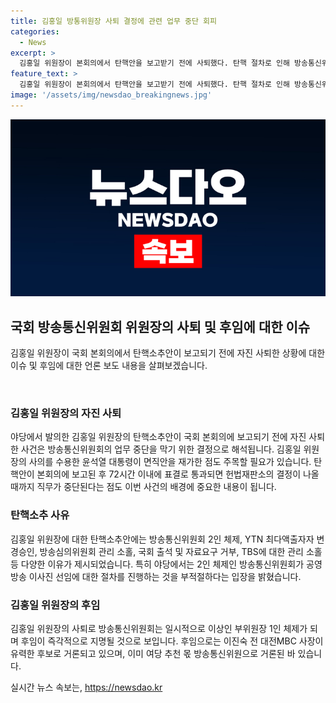 ```yaml
---
title: 김홍일 방통위원장 사퇴 결정에 관련 업무 중단 회피
categories:
  - News
excerpt: >
  김홍일 위원장이 본회의에서 탄핵안을 보고받기 전에 사퇴했다. 탄핵 절차로 인해 방송통신위의 업무가 중단되는 것을 막기 위한 결정으로 풀이된다. 이에 대통령은 사의를 수용하고 면직안을 재가했다. 이에 따라 방송통신위는 당분간 이상인 부위원장 1인 체제로 운영되며, 후임으로는 이진숙 전 대전MBC 사장이 거론되고 있다. 이에 대한 계획 논란과 관련된 내용도 논의되고 있다.
feature_text: >
  김홍일 위원장이 본회의에서 탄핵안을 보고받기 전에 사퇴했다. 탄핵 절차로 인해 방송통신위의 업무가 중단되는 것을 막기 위한 결정으로 풀이된다. 이에 대통령은 사의를 수용하고 면직안을 재가했다. 이에 따라 방송통신위는 당분간 이상인 부위원장 1인 체제로 운영되며, 후임으로는 이진숙 전 대전MBC 사장이 거론되고 있다. 이에 대한 계획 논란과 관련된 내용도 논의되고 있다.
image: '/assets/img/newsdao_breakingnews.jpg'
---
```


<p><img src="/assets/img/newsdao_breakingnews.jpg" alt="pcversion 속보" /></p>

<h2 data-ke-size="size26">국회 방송통신위원회 위원장의 사퇴 및 후임에 대한 이슈</h2>

<p data-ke-size="size16">김홍일 위원장이 국회 본회의에서 탄핵소추안이 보고되기 전에 자진 사퇴한 상황에 대한 이슈 및 후임에 대한 언론 보도 내용을 살펴보겠습니다.</p>

<p data-ke-size="size16">&nbsp;</p>

<h3 data-ke-size="size24">김홍일 위원장의 자진 사퇴</h3>

<p data-ke-size="size16">야당에서 발의한 김홍일 위원장의 탄핵소추안이 국회 본회의에 보고되기 전에 자진 사퇴한 사건은 방송통신위원회의 업무 중단을 막기 위한 결정으로 해석됩니다. 김홍일 위원장의 사의를 수용한 윤석열 대통령이 면직안을 재가한 점도 주목할 필요가 있습니다. 탄핵안이 본회의에 보고된 후 72시간 이내에 표결로 통과되면 헌법재판소의 결정이 나올 때까지 직무가 중단된다는 점도 이번 사건의 배경에 중요한 내용이 됩니다.</p>

<h3 data-ke-size="size24">탄핵소추 사유</h3>

<p data-ke-size="size16">김홍일 위원장에 대한 탄핵소추안에는 방송통신위원회 2인 체제, YTN 최다액출자자 변경승인, 방송심의위원회 관리 소홀, 국회 출석 및 자료요구 거부, TBS에 대한 관리 소홀 등 다양한 이유가 제시되었습니다. 특히 야당에서는 2인 체제인 방송통신위원회가 공영방송 이사진 선임에 대한 절차를 진행하는 것을 부적절하다는 입장을 밝혔습니다.</p>

<h3 data-ke-size="size24">김홍일 위원장의 후임</h3>

<p data-ke-size="size16">김홍일 위원장의 사퇴로 방송통신위원회는 일시적으로 이상인 부위원장 1인 체제가 되며 후임이 즉각적으로 지명될 것으로 보입니다. 후임으로는 이진숙 전 대전MBC 사장이 유력한 후보로 거론되고 있으며, 이미 여당 추천 몫 방송통신위원으로 거론된 바 있습니다.</p>
실시간 뉴스 속보는, <a href="https://newsdao.kr" rel="dofollow">https://newsdao.kr</a>


